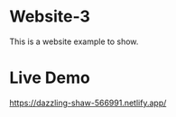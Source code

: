 # Website-3

This is a website example to show.

# Live Demo

https://dazzling-shaw-566991.netlify.app/
